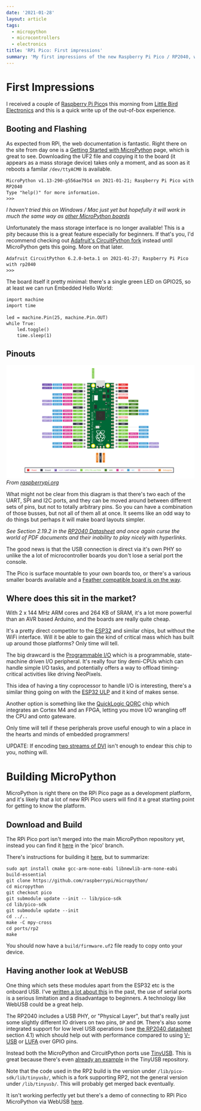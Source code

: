 ```yaml
---
date: '2021-01-28'
layout: article
tags:
  - micropython
  - microcontrollers
  - electronics
title: 'RPi Pico: First impressions'
summary: 'My first impressions of the new Raspberry Pi Pico / RP2040, with MicroPython'
---
```


# First Impressions

I received a couple of
[Raspberry Pi Pico](https://www.raspberrypi.org/documentation/pico/getting-started/)s
this morning from [Little Bird Electronics](https://www.littlebird.com.au/)
and this is a quick write up of the out-of-box experience.

## Booting and Flashing

As expected from RPi, the web documentation is fantastic.  Right there on the site
from day one is a
[Getting Started with MicroPython](https://www.raspberrypi.org/documentation/pico/getting-started/)
page, which is great to see.  Downloading the UF2 file and copying it to the
board (it appears as a mass storage device) takes only a moment, and as soon
as it reboots a familar `/dev/ttyACM0` is available.

```
MicroPython v1.13-290-g556ae7914 on 2021-01-21; Raspberry Pi Pico with RP2040
Type "help()" for more information.
>>> 
```

*I haven't tried this on Windows / Mac just yet but hopefully it will work in 
much the same way as [other MicroPython boards](http://mpy-tut.zoic.org/tut/installing.html)*

Unfortunately the mass storage interface is no longer available!  This is a pity
because this is a great feature especially for beginners.  If that's you, I'd
recommend checking out
[Adafruit's CircuitPython fork](https://circuitpython.org/board/raspberry_pi_pico/)
instead until MicroPython gets this going.
More on that later.

```
Adafruit CircuitPython 6.2.0-beta.1 on 2021-01-27; Raspberry Pi Pico with rp2040
>>> 
```

The board itself it pretty minimal: there's a single green LED on GPIO25, so at
least we can run Embedded Hello World:

```
import machine
import time

led = machine.Pin(25, machine.Pin.OUT)
while True:
    led.toggle()
    time.sleep(1)
```

## Pinouts

![RPi Pico Pinout](img/Pico-R3-Pinout.svg)
*From [raspberrypi.org](https://www.raspberrypi.org/documentation/pico/getting-started/)*

What might not be clear from this diagram is that there's two each of the
UART, SPI and I2C ports, and they can be moved around between different sets of pins,
but not to totally arbitrary pins.  So you can have a combination of those busses, but
not all of them all at once.  It seems like an odd way to do things but perhaps it
will make board layouts simpler.

*See Section 2.19.2 in the [RP2040 Datasheet](https://datasheets.raspberrypi.org/rp2040/rp2040-datasheet.pdf) and once again curse the world of PDF documents and their inability to play
nicely with hyperlinks*.

The good news is that the USB connection is direct via it's own PHY so unlike the 
a lot of microcontroller boards you don't lose a serial port the console.

The Pico is surface mountable to your own boards too, or there's a various smaller
boards available 
and a [Feather compatible board is on the way](https://www.adafruit.com/feather2040).

## Where does this sit in the market?

With 2 x 144 MHz ARM cores and 264 KB of SRAM, it's a lot more powerful than 
an AVR based Arduino, and the boards are really quite cheap.

It's a pretty direct competitor to the
[ESP32](/tag/esp32/) and similar chips, but without the WiFi interface.
Will it be able to gain the kind of critical mass which has built up around those
platforms?  Only time will tell.

The big drawcard is the
[Programmable I/O](https://www.cnx-software.com/2021/01/27/a-closer-look-at-raspberry-pi-rp2040-programmable-ios-pio/)
which is a programmable, state-machine driven I/O peripheral.
It's really four tiny demi-CPUs which can handle simple I/O tasks,
and potentially offers a way to offload timing-critical activities
like driving NeoPixels.

This idea of having a tiny coprocessor to handle I/O is interesting,
there's a similar thing going on with the
[ESP32 ULP](https://docs.espressif.com/projects/esp-idf/en/latest/esp32/api-guides/ulp.html)
and it kind of makes sense.

Another option is something like the 
[QuickLogic QORC](/art/quicklogic-qorc-quickfeather-devkit/)
chip which integrates an Cortex M4 and an FPGA, letting you move I/O 
wrangling off the CPU and onto gateware.

Only time will tell if these peripherals prove useful enough to win a place
in the hearts and minds of embedded programmers!

UPDATE: If encoding [two streams of DVI](https://github.com/Wren6991/PicoDVI)
isn't enough to endear this chip to you, nothing will.

# Building MicroPython

MicroPython is right there on the RPi Pico page as a development platform,
and it's likely that a lot of new RPi Pico users will find it a great
starting point for getting to know the platform.

## Download and Build

The RPi Pico port isn't merged into the main MicroPython repository yet, 
instead you can find it [here](https://github.com/raspberrypi/micropython/)
in the 'pico' branch.

There's instructions for building it [here](https://datasheets.raspberrypi.org/pico/raspberry-pi-pico-python-sdk.pdf), but to summarize:

```
sudo apt install cmake gcc-arm-none-eabi libnewlib-arm-none-eabi build-essential
git clone https://github.com/raspberrypi/micropython/
cd micropython
git checkout pico
git submodule update --init -- lib/pico-sdk
cd lib/pico-sdk
git submodule update --init
cd ../..
make -C mpy-cross
cd ports/rp2
make
```

You should now have a `build/firmware.uf2` file ready to copy onto your device.

## Having another look at WebUSB

One thing which sets these modules apart from the ESP32 etc is the onboard
USB.  I've [written a lot about this](/art/micropython-webusb/) in the past,
the use of serial ports is a serious limitation and a disadvantage to beginners.
A technology like WebUSB could be a great help.

The RP2040 includes a USB PHY, or "Physical Layer", but that's really just
some slightly different IO drivers on two pins, `DP` and `DM`.  There's also
some integrated support for low level USB operations
(see [the RP2040 datasheet](https://datasheets.raspberrypi.org/rp2040/rp2040-datasheet.pdf)
section 4.1)
which should help out with performance compared to using
[V-USB](https://www.obdev.at/products/vusb/index.html) or
[LUFA](http://www.fourwalledcubicle.com/LUFA.php) over GPIO pins.

Instead both the MicroPython and CircuitPython ports use
[TinyUSB](https://github.com/hathach/tinyusb/).
This is great because there's even
[already an example](https://github.com/hathach/tinyusb/tree/master/examples/device/webusb_serial/src/)
in the TinyUSB repository.

Note that the code used in the RP2 build is the version under 
`/lib/pico-sdk/lib/tinyusb/`, which is a fork supporting RP2,
not the general version under `/lib/tinyusb/`.  This will probably
get merged back eventually.

It isn't working perfectly yet but there's a demo of connecting to 
RPi Pico MicroPython via WebUSB [here](/art/micropython-webusb/).
